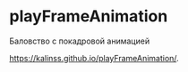 # playFrameAnimation
Баловство с покадровой анимацией

https://kalinss.github.io/playFrameAnimation/. 
